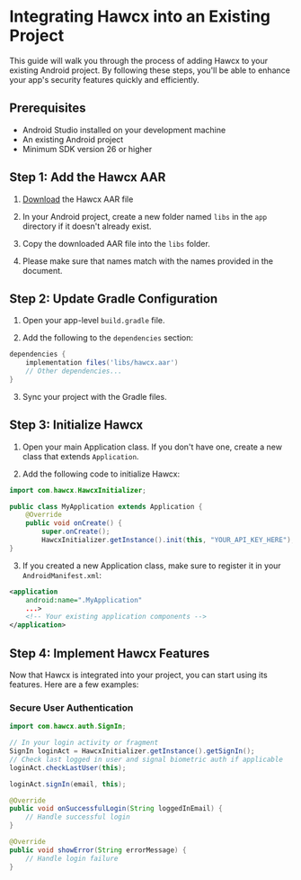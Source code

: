 # Integrating Hawcx into an Existing Project

This guide will walk you through the process of adding Hawcx to your existing Android project. By following these steps, you'll be able to enhance your app's security features quickly and efficiently.

## Prerequisites

- Android Studio installed on your development machine
- An existing Android project
- Minimum SDK version 26 or higher

## Step 1: Add the Hawcx AAR

1. [Download](https://github.com/hawcx/authenticator/releases) the Hawcx AAR file

2. In your Android project, create a new folder named `libs` in the `app` directory if it doesn't already exist.

3. Copy the downloaded AAR file into the `libs` folder.

4. Please make sure that names match with the names provided in the document.

## Step 2: Update Gradle Configuration

1. Open your app-level `build.gradle` file.

2. Add the following to the `dependencies` section:

```gradle
dependencies {
    implementation files('libs/hawcx.aar')
    // Other dependencies...
}
```

3. Sync your project with the Gradle files.

## Step 3: Initialize Hawcx

1. Open your main Application class. If you don't have one, create a new class that extends `Application`.

2. Add the following code to initialize Hawcx:

```java
import com.hawcx.HawcxInitializer;

public class MyApplication extends Application {
    @Override
    public void onCreate() {
        super.onCreate();
        HawcxInitializer.getInstance().init(this, "YOUR_API_KEY_HERE");    }
}
```

3. If you created a new Application class, make sure to register it in your `AndroidManifest.xml`:

```xml
<application
    android:name=".MyApplication"
    ...>
    <!-- Your existing application components -->
</application>
```

## Step 4: Implement Hawcx Features

Now that Hawcx is integrated into your project, you can start using its features. Here are a few examples:

### Secure User Authentication

```java
import com.hawcx.auth.SignIn;

// In your login activity or fragment
SignIn loginAct = HawcxInitializer.getInstance().getSignIn();
// Check last logged in user and signal biometric auth if applicable
loginAct.checkLastUser(this);

loginAct.signIn(email, this);

@Override
public void onSuccessfulLogin(String loggedInEmail) {
    // Handle successful login
}

@Override
public void showError(String errorMessage) {
    // Handle login failure
}

```

<!-- 

## Next Steps

- Explore the [Hawcx API Documentation](api-docs.md) for a complete list of available features and methods.
- Implement [Biometric Authentication](biometric-auth.md) for enhanced security.
- Learn about [Best Practices](best-practices.md) when using Hawcx.

If you encounter any issues during integration, please refer to our [Troubleshooting Guide](../troubleshoot.md) or contact our support team.

Congratulations! You've successfully integrated Hawcx into your existing Android project. Your app is now equipped with advanced security features to protect your users' data. -->

